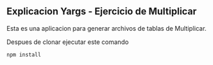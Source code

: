 ## Explicacion Yargs - Ejercicio de Multiplicar 

Esta es una aplicacion para generar archivos de tablas de Multiplicar.

Despues de clonar ejecutar este comando

```npm install```